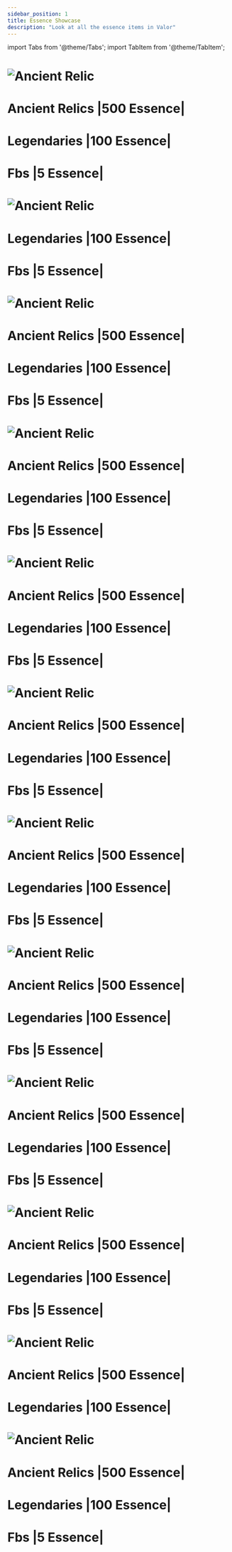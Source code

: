 ```yaml
---
sidebar_position: 1
title: Essence Showcase
description: "Look at all the essence items in Valor"
---
```


import Tabs from '@theme/Tabs';
import TabItem from '@theme/TabItem';

<Tabs>
  <TabItem value="Cosmic" label="Cosmic" default>

# ![Ancient Relic](https://cdn.discordapp.com/attachments/1187552567295758487/1205887579778584576/CosmicHeader.png?ex=65da0153&is=65c78c53&hm=aeb170d516c979c857a9d8b76b267d19809a8306abb5cac900757c5c0bffdd2d&) 

# Ancient Relics |500 Essence|

# Legendaries |100 Essence|

# Fbs |5 Essence|

<Tabs>
  <TabItem value="Divine" label="Divine" default>

# ![Ancient Relic](https://cdn.discordapp.com/attachments/1187552567295758487/1205891682277785630/DivineHeader.png?ex=65da0525&is=65c79025&hm=68e590037e47dc37fb1e1abfb7ff1d37cc649bb5ebf7d2c7e9440f6d4bdf8c57&)

# Legendaries |100 Essence|

# Fbs |5 Essence|

<Tabs>
  <TabItem value="Elemental" label="Elemental" default>

# ![Ancient Relic](https://cdn.discordapp.com/attachments/1187552567295758487/1205892208486645840/ElementalHeader.png?ex=65da05a2&is=65c790a2&hm=778e8b56c92f443d83b357eacdb532baa94ba4ee3672393e15e1bf2fc9cc75ae&)

# Ancient Relics |500 Essence|

# Legendaries |100 Essence|

# Fbs |5 Essence|

<Tabs>
  <TabItem value="Fallen" label="Fallen" default>

# ![Ancient Relic](https://github.com/Valor-Inc/Wiki/assets/154475841/e2ab8daf-194c-4a93-9c00-d03e3c784493)


# Ancient Relics |500 Essence|

# Legendaries |100 Essence|

# Fbs |5 Essence|

<Tabs>
  <TabItem value="Mad God's" label="Mad God's" default>

# ![Ancient Relic](https://cdn.discordapp.com/attachments/1187552567295758487/1205893045904609331/MadGodHeader.png?ex=65da066a&is=65c7916a&hm=2b39f532bb5201359f86cec79177af2bc8b614d42cfce01acd0c686c3a7eb1ac&)


# Ancient Relics |500 Essence|

# Legendaries |100 Essence|

# Fbs |5 Essence|

<Tabs>
  <TabItem value="Mortal" label="Mortal" default>

# ![Ancient Relic](https://cdn.discordapp.com/attachments/1187552567295758487/1205893406153248788/MortalHeader.png?ex=65da06c0&is=65c791c0&hm=7a7363113990c84336cb5382eccc21c50734c022dfa0034e4569f7c18e4ea8df&)


# Ancient Relics |500 Essence|

# Legendaries |100 Essence|

# Fbs |5 Essence|

<Tabs>
  <TabItem value="Mystical" label="Mystical" default>

# ![Ancient Relic](https://cdn.discordapp.com/attachments/1187552567295758487/1205893817807667310/MysticalHeader.png?ex=65da0722&is=65c79222&hm=3d0e0d21f61048380ae9ea06364123054876c97f76e1e6a98889a477419350c0&)


# Ancient Relics |500 Essence|

# Legendaries |100 Essence|

# Fbs |5 Essence|

<Tabs>
  <TabItem value="Sidonic" label="Sidonic" default>

# ![Ancient Relic](https://cdn.discordapp.com/attachments/1187552567295758487/1205894161580953661/SidonicHeader.png?ex=65da0774&is=65c79274&hm=8a6ae08afa8bb738d23d25453a80315e986e7ba1eeef41dae473ac82ffec0b0f&)


# Ancient Relics |500 Essence|

# Legendaries |100 Essence|

# Fbs |5 Essence|

<Tabs>
  <TabItem value="Terradian" label="Terradian" default>

# ![Ancient Relic](https://cdn.discordapp.com/attachments/1187552567295758487/1205894517186891796/TerradianHeader.png?ex=65da07c9&is=65c792c9&hm=bdba8a9735fa0d131a87ed9cb67726df64b6ce18651d5fb7c4fe48b0aaf33467&)


# Ancient Relics |500 Essence|

# Legendaries |100 Essence|

# Fbs |5 Essence|

<Tabs>
  <TabItem value="Titan" label="Titan" default>

# ![Ancient Relic](https://cdn.discordapp.com/attachments/1187552567295758487/1205895125969018950/TitanHeader.png?ex=65da085a&is=65c7935a&hm=db360689d8051c1a21246e8a002bc60aa8c79637af1e5b8f953b857ef375d30f&)


# Ancient Relics |500 Essence|

# Legendaries |100 Essence|

# Fbs |5 Essence|

<Tabs>
  <TabItem value="Truvixian" label="Truvixian" default>

# ![Ancient Relic](https://cdn.discordapp.com/attachments/1187552567295758487/1205895111771160586/TruvixianHeader.png?ex=65da0857&is=65c79357&hm=aee5a3813fcb802c7b08cc609a6cdcced0d7fbfebacc7d3d77c3f30fbf774c1e&)


# Ancient Relics |500 Essence|

# Legendaries |100 Essence|

<Tabs>
  <TabItem value="Zol" label="Zol" default>

# ![Ancient Relic](https://cdn.discordapp.com/attachments/1187552567295758487/1205895100190949456/ZolHeader.png?ex=65da0854&is=65c79354&hm=d3ce1cd26e1ed55d97be24cbf359f0c3fae8d92a23c46d7076c5de24504de38c&)


# Ancient Relics |500 Essence|

# Legendaries |100 Essence|

# Fbs |5 Essence|

  </TabItem>
</Tabs>

